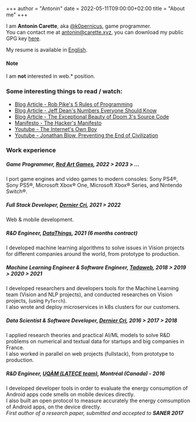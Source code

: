 +++
author = "Antonin"
date = 2022-05-11T09:00:00+02:00
title = "About me"
+++

I am **Antonin Carette**, aka [@k0pernicus](https://github.com/k0pernicus), game programmer.  
You can contact me at [antonin@carette.xyz](mailto:antonin@carette.xyz), you can download my public GPG key [here](antonin@carette.xyz.key).

My resume is available in [English](/CARETTE_EN_cv.pdf).

#### Note

I am **not** interested in web.* position.

### Some interesting things to read / watch:

* [Blog Article - Rob Pike's 5 Rules of Programming](https://users.ece.utexas.edu/~adnan/pike.html)
* [Blog Article - Jeff Dean's Numbers Everyone Should Know](http://highscalability.com/numbers-everyone-should-know)
* [Blog Article - The Exceptional Beauty of Doom 3's Source Code](https://kotaku.com/the-exceptional-beauty-of-doom-3s-source-code-5975610)
* [Manifesto - The Hacker's Manifesto](https://www.usc.edu/~douglast/202/lecture23/manifesto.html)
* [Youtube - The Internet's Own Boy](https://www.youtube.com/watch?v=9vz06QO3UkQ)
* [Youtube - Jonathan Blow, Preventing the End of Civilization](https://www.youtube.com/watch?v=ZSRHeXYDLko)

### Work experience

##### Game Programmer, **[Red Art Games](https://www.redartgames.com)**, _2022 > 2023 > ..._
I port game engines and video games to modern consoles: Sony PS4®, Sony PS5®, Microsoft Xbox® One, Microsoft Xbox® Series, and Nintendo Switch®.

##### Full Stack Developer, **[Dernier Cri](https://derniercri.io)**, _2021 > 2022_
Web & mobile development.

##### R&D Engineer, **[DataThings](https://datathings.com/)**, _2021 (6 months contract)_
I developed machine learning algorithms to solve issues in Vision projects for different companies around the world, from prototype to production.

##### Machine Learning Engineer & Software Engineer, **[Tadaweb](https://tadaweb.com/)**, _2018 > 2019 > 2020 > 2021_  
I developed researchers and developers tools for the Machine Learning team (Vision and NLP projects), and conducted researches
on Vision projects, (using `PyTorch`).  
I also wrote and deploy microservices in k8s clusters for our customers.

##### Data Scientist & Software Developer, **[Dernier Cri](https://derniercri.io)**, _2016 > 2017 > 2018_
I applied research theories and practical AI/ML models to solve R&D problems on numerical and textual data for startups and big companies in France.  
I also worked in parallel on web projects (fullstack), from prototype to production.

##### R&D Engineer, **[UQÀM (LATECE team)](https://latece.uqam.ca/)**, Montréal (Canada) - _2016_
I developed developer tools in order to evaluate the energy consumption of Android apps code smells on mobile devices directly.  
I also built an open protocol to measure accurately the energy comsumption of Android apps, on the device directly.  
_First author of a research paper, submitted and accepted to **SANER 2017**_
